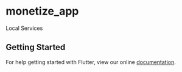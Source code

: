 # monetize_app

Local Services

## Getting Started

For help getting started with Flutter, view our online
[documentation](https://flutter.io/).

